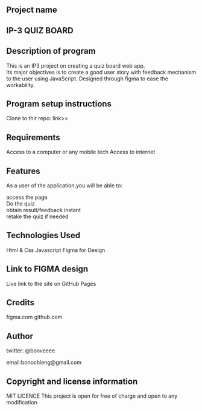 ## Project  name
<h2>IP-3 QUIZ BOARD<h2>

## Description of program
<p>This is an IP3 project on creating a quiz board web app. <br>Its major objectives is to create a good user story with feedback mechanism to the user using JavaScript. Designed through figma to ease the workability.<p>

## Program setup instructions
Clone to thir repo: link>>
## Requirements
Access to  a computer or any mobile tech
 Access to internet


## Features
<p>As a user of the application,you will be able to:<p>
access the page<br>
Do the quiz<br>
obtain result/feedback instant<br>
retake the quiz if needed<br>

## Technologies Used
Html & Css
Javascript
Figma for Design

## Link to FIGMA design
<link href=" https://www.figma.com/file/hhT2Aq8bWSj5WNrYHUdiKO/QUIZBOARD?node-id=0%3A1>

## Live link to the site on GitHub Pages

## Credits
figma.com
github.com

## Author
twitter: @bonveeee
<p>email:bonochieng@gmail.com<p>

## Copyright and license information
 MIT LICENCE
 This project is open for free of charge and open to any modification
